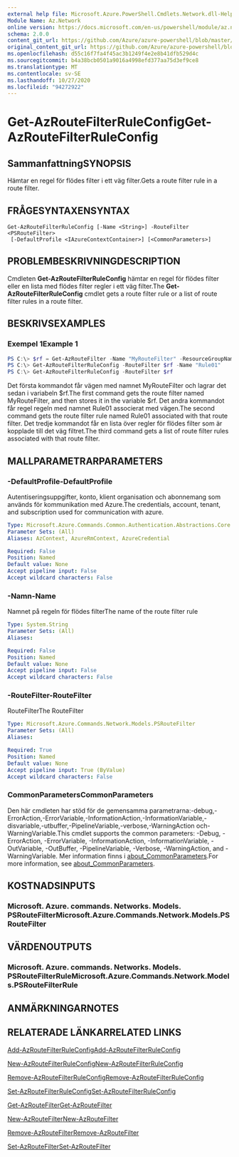 ```yaml
---
external help file: Microsoft.Azure.PowerShell.Cmdlets.Network.dll-Help.xml
Module Name: Az.Network
online version: https://docs.microsoft.com/en-us/powershell/module/az.network/get-azroutefilterruleconfig
schema: 2.0.0
content_git_url: https://github.com/Azure/azure-powershell/blob/master/src/Network/Network/help/Get-AzRouteFilterRuleConfig.md
original_content_git_url: https://github.com/Azure/azure-powershell/blob/master/src/Network/Network/help/Get-AzRouteFilterRuleConfig.md
ms.openlocfilehash: d55c16f7fa4f45ac3b1249f4e2e8b41dfb529d4c
ms.sourcegitcommit: b4a38bcb0501a9016a4998efd377aa75d3ef9ce8
ms.translationtype: MT
ms.contentlocale: sv-SE
ms.lasthandoff: 10/27/2020
ms.locfileid: "94272922"
---
```

# <span data-ttu-id="fdea5-101">Get-AzRouteFilterRuleConfig</span><span class="sxs-lookup"><span data-stu-id="fdea5-101">Get-AzRouteFilterRuleConfig</span></span>

## <span data-ttu-id="fdea5-102">Sammanfattning</span><span class="sxs-lookup"><span data-stu-id="fdea5-102">SYNOPSIS</span></span>
<span data-ttu-id="fdea5-103">Hämtar en regel för flödes filter i ett väg filter.</span><span class="sxs-lookup"><span data-stu-id="fdea5-103">Gets a route filter rule in a route filter.</span></span>

## <span data-ttu-id="fdea5-104">FRÅGESYNTAXEN</span><span class="sxs-lookup"><span data-stu-id="fdea5-104">SYNTAX</span></span>

```
Get-AzRouteFilterRuleConfig [-Name <String>] -RouteFilter <PSRouteFilter>
 [-DefaultProfile <IAzureContextContainer>] [<CommonParameters>]
```

## <span data-ttu-id="fdea5-105">PROBLEMBESKRIVNING</span><span class="sxs-lookup"><span data-stu-id="fdea5-105">DESCRIPTION</span></span>
<span data-ttu-id="fdea5-106">Cmdleten **Get-AzRouteFilterRuleConfig** hämtar en regel för flödes filter eller en lista med flödes filter regler i ett väg filter.</span><span class="sxs-lookup"><span data-stu-id="fdea5-106">The **Get-AzRouteFilterRuleConfig** cmdlet gets a route filter rule or a list of route filter rules in a route filter.</span></span>

## <span data-ttu-id="fdea5-107">BESKRIVS</span><span class="sxs-lookup"><span data-stu-id="fdea5-107">EXAMPLES</span></span>

### <span data-ttu-id="fdea5-108">Exempel 1</span><span class="sxs-lookup"><span data-stu-id="fdea5-108">Example 1</span></span>
```powershell
PS C:\> $rf = Get-AzRouteFilter -Name "MyRouteFilter" -ResourceGroupName "MyResourceGroup"
PS C:\> Get-AzRouteFilterRuleConfig -RouteFilter $rf -Name "Rule01"
PS C:\> Get-AzRouteFilterRuleConfig -RouteFilter $rf
```

<span data-ttu-id="fdea5-109">Det första kommandot får vägen med namnet MyRouteFilter och lagrar det sedan i variabeln $rf.</span><span class="sxs-lookup"><span data-stu-id="fdea5-109">The first command gets the route filter named MyRouteFilter, and then stores it in the variable $rf.</span></span>
<span data-ttu-id="fdea5-110">Det andra kommandot får regel regeln med namnet Rule01 associerat med vägen.</span><span class="sxs-lookup"><span data-stu-id="fdea5-110">The second command gets the route filter rule named Rule01 associated with that route filter.</span></span>
<span data-ttu-id="fdea5-111">Det tredje kommandot får en lista över regler för flödes filter som är kopplade till det väg filtret.</span><span class="sxs-lookup"><span data-stu-id="fdea5-111">The third command gets a list of route filter rules associated with that route filter.</span></span>

## <span data-ttu-id="fdea5-112">MALLPARAMETRAR</span><span class="sxs-lookup"><span data-stu-id="fdea5-112">PARAMETERS</span></span>

### <span data-ttu-id="fdea5-113">-DefaultProfile</span><span class="sxs-lookup"><span data-stu-id="fdea5-113">-DefaultProfile</span></span>
<span data-ttu-id="fdea5-114">Autentiseringsuppgifter, konto, klient organisation och abonnemang som används för kommunikation med Azure.</span><span class="sxs-lookup"><span data-stu-id="fdea5-114">The credentials, account, tenant, and subscription used for communication with azure.</span></span>

```yaml
Type: Microsoft.Azure.Commands.Common.Authentication.Abstractions.Core.IAzureContextContainer
Parameter Sets: (All)
Aliases: AzContext, AzureRmContext, AzureCredential

Required: False
Position: Named
Default value: None
Accept pipeline input: False
Accept wildcard characters: False
```

### <span data-ttu-id="fdea5-115">-Namn</span><span class="sxs-lookup"><span data-stu-id="fdea5-115">-Name</span></span>
<span data-ttu-id="fdea5-116">Namnet på regeln för flödes filter</span><span class="sxs-lookup"><span data-stu-id="fdea5-116">The name of the route filter rule</span></span>

```yaml
Type: System.String
Parameter Sets: (All)
Aliases:

Required: False
Position: Named
Default value: None
Accept pipeline input: False
Accept wildcard characters: False
```

### <span data-ttu-id="fdea5-117">-RouteFilter</span><span class="sxs-lookup"><span data-stu-id="fdea5-117">-RouteFilter</span></span>
<span data-ttu-id="fdea5-118">RouteFilter</span><span class="sxs-lookup"><span data-stu-id="fdea5-118">The RouteFilter</span></span>

```yaml
Type: Microsoft.Azure.Commands.Network.Models.PSRouteFilter
Parameter Sets: (All)
Aliases:

Required: True
Position: Named
Default value: None
Accept pipeline input: True (ByValue)
Accept wildcard characters: False
```

### <span data-ttu-id="fdea5-119">CommonParameters</span><span class="sxs-lookup"><span data-stu-id="fdea5-119">CommonParameters</span></span>
<span data-ttu-id="fdea5-120">Den här cmdleten har stöd för de gemensamma parametrarna:-debug,-ErrorAction,-ErrorVariable,-InformationAction,-InformationVariable,-disvariable,-utbuffer,-PipelineVariable,-verbose,-WarningAction och-WarningVariable.</span><span class="sxs-lookup"><span data-stu-id="fdea5-120">This cmdlet supports the common parameters: -Debug, -ErrorAction, -ErrorVariable, -InformationAction, -InformationVariable, -OutVariable, -OutBuffer, -PipelineVariable, -Verbose, -WarningAction, and -WarningVariable.</span></span> <span data-ttu-id="fdea5-121">Mer information finns i [about_CommonParameters](http://go.microsoft.com/fwlink/?LinkID=113216).</span><span class="sxs-lookup"><span data-stu-id="fdea5-121">For more information, see [about_CommonParameters](http://go.microsoft.com/fwlink/?LinkID=113216).</span></span>

## <span data-ttu-id="fdea5-122">KOSTNADS</span><span class="sxs-lookup"><span data-stu-id="fdea5-122">INPUTS</span></span>

### <span data-ttu-id="fdea5-123">Microsoft. Azure. commands. Networks. Models. PSRouteFilter</span><span class="sxs-lookup"><span data-stu-id="fdea5-123">Microsoft.Azure.Commands.Network.Models.PSRouteFilter</span></span>

## <span data-ttu-id="fdea5-124">VÄRDEN</span><span class="sxs-lookup"><span data-stu-id="fdea5-124">OUTPUTS</span></span>

### <span data-ttu-id="fdea5-125">Microsoft. Azure. commands. Networks. Models. PSRouteFilterRule</span><span class="sxs-lookup"><span data-stu-id="fdea5-125">Microsoft.Azure.Commands.Network.Models.PSRouteFilterRule</span></span>

## <span data-ttu-id="fdea5-126">ANMÄRKNINGAR</span><span class="sxs-lookup"><span data-stu-id="fdea5-126">NOTES</span></span>

## <span data-ttu-id="fdea5-127">RELATERADE LÄNKAR</span><span class="sxs-lookup"><span data-stu-id="fdea5-127">RELATED LINKS</span></span>

[<span data-ttu-id="fdea5-128">Add-AzRouteFilterRuleConfig</span><span class="sxs-lookup"><span data-stu-id="fdea5-128">Add-AzRouteFilterRuleConfig</span></span>](./Add-AzRouteFilterRuleConfig.md)

[<span data-ttu-id="fdea5-129">New-AzRouteFilterRuleConfig</span><span class="sxs-lookup"><span data-stu-id="fdea5-129">New-AzRouteFilterRuleConfig</span></span>](./New-AzRouteFilterRuleConfig.md)

[<span data-ttu-id="fdea5-130">Remove-AzRouteFilterRuleConfig</span><span class="sxs-lookup"><span data-stu-id="fdea5-130">Remove-AzRouteFilterRuleConfig</span></span>](./Remove-AzRouteFilterRuleConfig.md)

[<span data-ttu-id="fdea5-131">Set-AzRouteFilterRuleConfig</span><span class="sxs-lookup"><span data-stu-id="fdea5-131">Set-AzRouteFilterRuleConfig</span></span>](./Set-AzRouteFilterRuleConfig.md)

[<span data-ttu-id="fdea5-132">Get-AzRouteFilter</span><span class="sxs-lookup"><span data-stu-id="fdea5-132">Get-AzRouteFilter</span></span>](./Get-AzRouteFilter.md)

[<span data-ttu-id="fdea5-133">New-AzRouteFilter</span><span class="sxs-lookup"><span data-stu-id="fdea5-133">New-AzRouteFilter</span></span>](./New-AzRouteFilter.md)

[<span data-ttu-id="fdea5-134">Remove-AzRouteFilter</span><span class="sxs-lookup"><span data-stu-id="fdea5-134">Remove-AzRouteFilter</span></span>](./Remove-AzRouteFilter.md)

[<span data-ttu-id="fdea5-135">Set-AzRouteFilter</span><span class="sxs-lookup"><span data-stu-id="fdea5-135">Set-AzRouteFilter</span></span>](./Set-AzRouteFilter.md)
